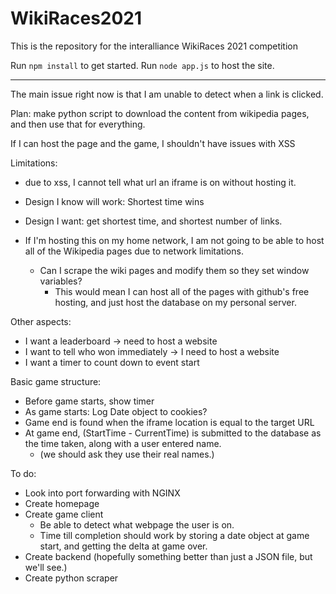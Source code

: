 # WikiRaces2021
This is the repository for the interalliance WikiRaces 2021 competition

Run `npm install` to get started.
Run `node app.js` to host the site.

---

The main issue right now is that I am unable to detect when a link is clicked.

Plan: make python script to download the content from wikipedia pages, and then use that for everything.

If I can host the page and the game, I shouldn't have issues with XSS

Limitations:
 - due to xss, I cannot tell what url an iframe is on without hosting it.

 - Design I know will work: Shortest time wins
 - Design I want: get shortest time, and shortest number of links.
 - If I'm hosting this on my home network, I am not going to be able to host all of the Wikipedia pages due to network limitations.
	 - Can I scrape the wiki pages and modify them so they set window variables?
         - This would mean I can host all of the pages with github's free hosting, and just host the database on my personal server.

Other aspects:
 - I want a leaderboard -> need to host a website
 - I want to tell who won immediately -> I need to host a website
 - I want a timer to count down to event start

Basic game structure:
  - Before game starts, show timer
  - As game starts: Log Date object to cookies? 
  - Game end is found when the iframe location is equal to the target URL
  - At game end, (StartTime - CurrentTime) is submitted to the database as the time taken, along with a user entered name.
	  - (we should ask they use their real names.)

To do: 
 - Look into port forwarding with NGINX 
 - Create homepage
 - Create game client
	 - Be able to detect what webpage the user is on.
	 - Time till completion should work by storing a date object at game start, and getting the delta at game over.
 - Create backend (hopefully something better than just a JSON file, but we'll see.)
 - Create python scraper
